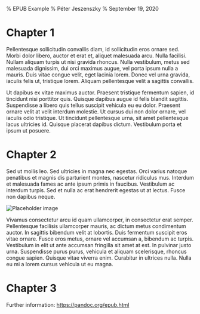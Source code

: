 % EPUB Example
% Péter Jeszenszky
% September 19, 2020

Chapter 1
=========

Pellentesque sollicitudin convallis diam, id sollicitudin eros ornare sed. Morbi dolor libero, auctor et erat et, aliquet malesuada arcu. Nulla facilisi. Nullam aliquam turpis ut nisi gravida rhoncus. Nulla vestibulum, metus sed malesuada dignissim, dui orci maximus augue, vel porta ipsum nulla a mauris. Duis vitae congue velit, eget lacinia lorem. Donec vel urna gravida, iaculis felis ut, tristique lorem. Aliquam pellentesque velit a sagittis convallis.

Ut dapibus ex vitae maximus auctor. Praesent tristique fermentum sapien, id tincidunt nisi porttitor quis. Quisque dapibus augue id felis blandit sagittis. Suspendisse a libero quis tellus suscipit vehicula eu eu dolor. Praesent ornare velit at velit interdum molestie. Ut cursus dui non dolor ornare, vel iaculis odio tristique. Ut tincidunt pellentesque urna, sit amet pellentesque lacus ultricies id. Quisque placerat dapibus dictum. Vestibulum porta et ipsum ut posuere.

Chapter 2
=========

Sed ut mollis leo. Sed ultricies in magna nec egestas. Orci varius natoque penatibus et magnis dis parturient montes, nascetur ridiculus mus. Interdum et malesuada fames ac ante ipsum primis in faucibus. Vestibulum ac interdum turpis. Sed et nulla ac erat hendrerit egestas ut at lectus. Fusce non dapibus neque.

![Placeholder image](http://placekitten.com/240/240 "Placeholder image")

Vivamus consectetur arcu id quam ullamcorper, in consectetur erat semper. Pellentesque facilisis ullamcorper mauris, ac dictum metus condimentum auctor. In sagittis bibendum velit at lobortis. Duis fermentum suscipit eros vitae ornare. Fusce eros metus, ornare vel accumsan a, bibendum ac turpis. Vestibulum in elit ut ante accumsan fringilla sit amet at est. In pulvinar justo urna. Suspendisse purus purus, vehicula et aliquam scelerisque, rhoncus congue sapien. Quisque vitae viverra enim. Curabitur in ultrices nulla. Nulla eu mi a lorem cursus vehicula ut eu magna.

Chapter 3
=========

Further information: <https://pandoc.org/epub.html>

